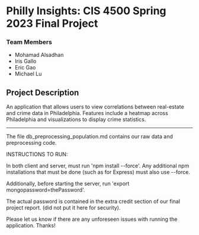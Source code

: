 # Philly Insights: CIS 4500 Spring 2023 Final Project

### Team Members
* Mohamad Alsadhan
* Iris Gallo
* Eric Gao
* Michael Lu

## Project Description
An application that allows users to view correlations between real-estate and crime data in Philadelphia. Features include a heatmap across Philadelphia and visualizations to display crime statistics.

---

The file db_preprocessing_population.md contains our raw data and preprocessing code. 


INSTRUCTIONS TO RUN:

In both client and server, must run 'npm install --force'. Any additional npm installations that must be done (such as for Express) must also use --force.

Additionally, before starting the server, run 'export mongopassword=thePassword'.
  
The actual password is contained in the extra credit section of our final project report. (did not put it here for security). 
  
Please let us know if there are any unforeseen issues with running the application. Thanks!
